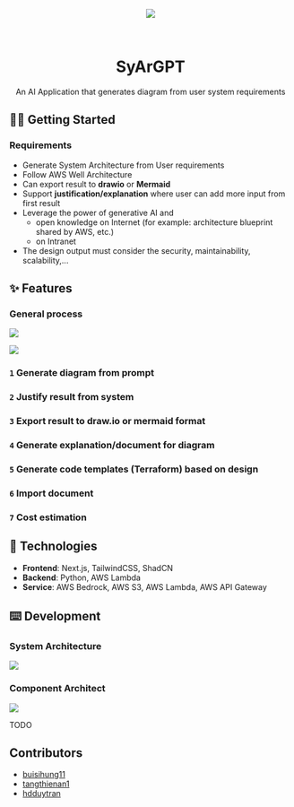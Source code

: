 <div align="center"><a name="readme-top"></a>

[![][image-banner]][deployment-link]

<br/>

# SyArGPT

An AI Application that generates diagram from user system requirements

</div>

## 👋🏻 Getting Started

### Requirements 

- Generate System Architecture from User requirements
- Follow AWS Well Architecture
- Can export result to **drawio** or **Mermaid** 
- Support **justification/explanation** where user can add more input from first result 
- Leverage the power of generative AI and 
    - open knowledge on Internet (for example: architecture blueprint shared by AWS, etc.)
    - on Intranet 
- The design output must consider the security, maintainability, scalability,...

## ✨ Features

### General process

[![][general-process]][deployment-link]

[![][app-screenshot]][deployment-link]



### `1` Generate diagram from prompt
### `2` Justify result from system
### `3` Export result to draw.io or mermaid format
### `4` Generate explanation/document for diagram
### `5` Generate code templates (Terraform) based on design
### `6` Import document
### `7` Cost estimation

## 🧱 Technologies

- **Frontend**: Next.js, TailwindCSS, ShadCN
- **Backend**: Python, AWS Lambda
- **Service**: AWS Bedrock, AWS S3, AWS Lambda, AWS API Gateway

## ⌨️ Development

### System Architecture

[![][system-arch]][deployment-link]

### Component Architect
[![][component-arch]][deployment-link]

TODO

## Contributors

- [buisihung11](https://github.com/buisihung11)
- [tangthienan1](https://github.com/tangthienan1)
- [hdduytran](https://github.com/hdduytran)


[image-banner]: https://github.com/buisihung11/SyArGPT/blob/main/assets/banner.png?raw=true
[component-arch]: https://github.com/buisihung11/SyArGPT/blob/main/assets/ComponentArchitect.png?raw=true
[deployment-link]: https://syargpt.vercel.app
[system-arch]: https://github.com/buisihung11/SyArGPT/blob/main/assets/system-architecture.png?raw=true
[general-process]: https://github.com/buisihung11/SyArGPT/blob/main/assets/general-process.png?raw=true
[app-screenshot]: https://github.com/buisihung11/SyArGPT/blob/main/assets/app-screenshot.jpeg?raw=true